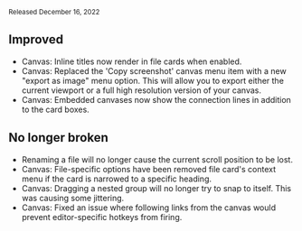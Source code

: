 <small>Released December 16, 2022</small>

## Improved

- Canvas: Inline titles now render in file cards when enabled.
- Canvas: Replaced the 'Copy screenshot' canvas menu item with a new "export as image" menu option. This will allow you to export either the current viewport or a full high resolution version of your canvas.
- Canvas: Embedded canvases now show the connection lines in addition to the card boxes.

## No longer broken

- Renaming a file will no longer cause the current scroll position to be lost.
- Canvas: File-specific options have been removed file card's context menu if the card is narrowed to a specific heading.
- Canvas: Dragging a nested group will no longer try to snap to itself. This was causing some jittering.
- Canvas: Fixed an issue where following links from the canvas would prevent editor-specific hotkeys from firing.
